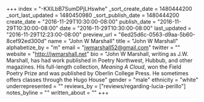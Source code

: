 +++
index = "-KXlLbB7SumDPjLHswhe"
_sort_create_date = 1480444200
_sort_last_updated = 1480450980
_sort_publish_date = 1480444200
create_date = "2016-11-29T10:30:00-08:00"
publish_date = "2016-11-29T10:30:00-08:00"
date = "2016-11-29T10:30:00-08:00"
last_updated = "2016-11-29T12:23:00-08:00"
preview_url = "6ed25d6c-0563-d9aa-5b60-8cef92ed300d"
name = "John W Marshall"
title = "John W Marshall"
alphabetize_by = "m"
email = "jwmarshall52@gmail.com"
twitter = ""
website = "http://jwmarshall.net"
bio = "John W Marshall, writing as J.W. Marshall, has had work published in Poetry Northwest, Hubbub, and other magazines. His full-length collection, *Meaning A Cloud*, won the Field Poetry Prize and was published by Oberlin College Press. He sometimes offers classes through the Hugo House"
gender = "male"
ethnicity = "white"
underrepresented = ""
reviews_by = ["reviews/regarding-lucia-perillo"]
notes_byline = ""
written_about = ""
+++

